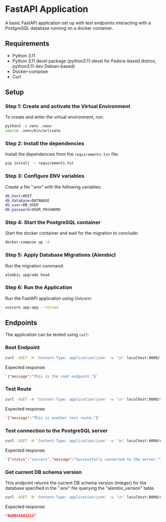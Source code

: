 
# FastAPI Application

A basic FastAPI application set up with test endpoints interacting with a PostgreSQL database running on a docker container. 
## Requirements

* Python 3.11
* Python 3.11 devel package (python3.11-devel for Fedora-based distros, python3.11-dev Debian-based)
* Docker-compose
* Curl

## Setup

### Step 1: Create and activate the Virtual Environment

To create and enter the virtual environment, run:

```bash
python3 -m venv .venv
source .venv/bin/activate 
```
### Step 2: Install the dependencies

Install the dependencies from the `requirements.txt` file:

```bash
pip install -r requirements.txt 
```
### Step 3: Configure ENV variables

Create a file ".env" with the following variables:

```bash
db_host=HOST  
db_database=DATABASE  
db_user=DB_USER  
db_password=USER_PASSWORD  
```

### Step 4: Start the PostgreSQL container

Start the docker container and wait for the migration to conclude:

```bash
docker-compose up -d
```
### Step 5: Apply Database Migrations (Alembic)


Run the migration command:

```bash
alembic upgrade head
```

### Step 6: Run the Application

Run the FastAPI application using Uvicorn:

```bash
uvicorn app:app --reload
```

## Endpoints

The application can be tested using `curl`:

### Root Endpoint

```bash
curl -XGET -H 'Content-Type: application/json' -w '\n' localhost:8000/ 
```
Expected response:

```json
`{"message":"This is the root endpoint."}` 
```
### Test Route


```bash
curl -XGET -H 'Content-Type: application/json' -w '\n' localhost:8000/test 
```

Expected response:

```json
`{"message":"This is another test route."}` 
```
### Test connection to the PostgreSQL server


```bash
curl -XGET -H 'Content-Type: application/json' -w '\n' localhost:8000/db_test_connection 
```

Expected response:

```json
`{"status":"success","message":"Successfully connected to the server."}` 
```
### Get current DB schema version
This endpoint returns the current DB schema version (integer) for the database specified in the ".env" file querying the "alembic_version" table.

```bash
curl -XGET -H 'Content-Type: application/json' -w '\n' localhost:8000/db_schema_version 
```

Expected response:

```json
"4e0841682211"
```
